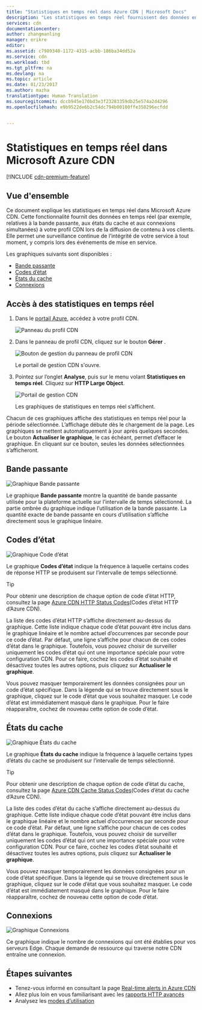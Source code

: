 ```yaml
---
title: "Statistiques en temps réel dans Azure CDN | Microsoft Docs"
description: "Les statistiques en temps réel fournissent des données en temps réel sur les performances du CDN Azure lors de la diffusion de contenu à vos clients."
services: cdn
documentationcenter: 
author: zhangmanling
manager: erikre
editor: 
ms.assetid: c7989340-1172-4315-acbb-186ba34dd52a
ms.service: cdn
ms.workload: tbd
ms.tgt_pltfrm: na
ms.devlang: na
ms.topic: article
ms.date: 01/23/2017
ms.author: mazha
translationtype: Human Translation
ms.sourcegitcommit: dccb945e170bd3e3f23283359db25e574a2d4296
ms.openlocfilehash: e9b9522de6b2c54dc794b00100ffe358296ecfdd


---
```

# <a name="real-time-stats-in-microsoft-azure-cdn"></a>Statistiques en temps réel dans Microsoft Azure CDN
[!INCLUDE [cdn-premium-feature](../../includes/cdn-premium-feature.md)]

## <a name="overview"></a>Vue d'ensemble
Ce document explique les statistiques en temps réel dans Microsoft Azure CDN.  Cette fonctionnalité fournit des données en temps réel (par exemple, relatives à la bande passante, aux états du cache et aux connexions simultanées) à votre profil CDN lors de la diffusion de contenu à vos clients. Elle permet une surveillance continue de l’intégrité de votre service à tout moment, y compris lors des événements de mise en service.

Les graphiques suivants sont disponibles :

* [Bande passante](#bandwidth)
* [Codes d’état](#status-codes)
* [États du cache](#cache-statuses)
* [Connexions](#connections)

## <a name="accessing-real-time-stats"></a>Accès à des statistiques en temps réel
1. Dans le [portail Azure](https://portal.azure.com), accédez à votre profil CDN.
   
    ![Panneau du profil CDN](./media/cdn-real-time-stats/cdn-profile-blade.png)
2. Dans le panneau de profil CDN, cliquez sur le bouton **Gérer** .
   
    ![Bouton de gestion du panneau de profil CDN](./media/cdn-real-time-stats/cdn-manage-btn.png)
   
    Le portail de gestion CDN s'ouvre.
3. Pointez sur l’onglet **Analyse**, puis sur le menu volant **Statistiques en temps réel**.  Cliquez sur **HTTP Large Object**.
   
    ![Portail de gestion CDN](./media/cdn-real-time-stats/cdn-premium-portal.png)
   
    Les graphiques de statistiques en temps réel s’affichent.

Chacun de ces graphiques affiche des statistiques en temps réel pour la période sélectionnée. L’affichage débute dès le chargement de la page.  Les graphiques se mettent automatiquement à jour après quelques secondes.  Le bouton **Actualiser le graphique**, le cas échéant, permet d’effacer le graphique. En cliquant sur ce bouton, seules les données sélectionnées s’afficheront.

## <a name="bandwidth"></a>Bande passante
![Graphique Bande passante](./media/cdn-real-time-stats/cdn-bandwidth.png)

Le graphique **Bande passante** montre la quantité de bande passante utilisée pour la plateforme actuelle sur l’intervalle de temps sélectionné. La partie ombrée du graphique indique l’utilisation de la bande passante. La quantité exacte de bande passante en cours d’utilisation s’affiche directement sous le graphique linéaire.

## <a name="status-codes"></a>Codes d’état
![Graphique Code d’état](./media/cdn-real-time-stats/cdn-status-codes.png)

Le graphique **Codes d’état** indique la fréquence à laquelle certains codes de réponse HTTP se produisent sur l’intervalle de temps sélectionné.

> [!TIP]
> Pour obtenir une description de chaque option de code d’état HTTP, consultez la page [Azure CDN HTTP Status Codes](https://msdn.microsoft.com/library/mt759238.aspx)(Codes d’état HTTP d’Azure CDN).
> 
> 

La liste des codes d’état HTTP s’affiche directement au-dessus du graphique. Cette liste indique chaque code d’état pouvant être inclus dans le graphique linéaire et le nombre actuel d’occurrences par seconde pour ce code d’état. Par défaut, une ligne s’affiche pour chacun de ces codes d’état dans le graphique. Toutefois, vous pouvez choisir de surveiller uniquement les codes d’état qui ont une importance spéciale pour votre configuration CDN. Pour ce faire, cochez les codes d’état souhaité et désactivez toutes les autres options, puis cliquez sur **Actualiser le graphique**. 

Vous pouvez masquer temporairement les données consignées pour un code d’état spécifique.  Dans la légende qui se trouve directement sous le graphique, cliquez sur le code d’état que vous souhaitez masquer. Le code d’état est immédiatement masqué dans le graphique. Pour le faire réapparaître, cochez de nouveau cette option de code d’état.

## <a name="cache-statuses"></a>États du cache
![Graphique États du cache](./media/cdn-real-time-stats/cdn-cache-status.png)

Le graphique **États du cache** indique la fréquence à laquelle certains types d’états du cache se produisent sur l’intervalle de temps sélectionné. 

> [!TIP]
> Pour obtenir une description de chaque option de code d’état du cache, consultez la page [Azure CDN Cache Status Codes](https://msdn.microsoft.com/library/mt759237.aspx)(Codes d’état du cache d’Azure CDN).
> 
> 

La liste des codes d’état du cache s’affiche directement au-dessus du graphique. Cette liste indique chaque code d’état pouvant être inclus dans le graphique linéaire et le nombre actuel d’occurrences par seconde pour ce code d’état. Par défaut, une ligne s’affiche pour chacun de ces codes d’état dans le graphique. Toutefois, vous pouvez choisir de surveiller uniquement les codes d’état qui ont une importance spéciale pour votre configuration CDN. Pour ce faire, cochez les codes d’état souhaité et désactivez toutes les autres options, puis cliquez sur **Actualiser le graphique**. 

Vous pouvez masquer temporairement les données consignées pour un code d’état spécifique.  Dans la légende qui se trouve directement sous le graphique, cliquez sur le code d’état que vous souhaitez masquer. Le code d’état est immédiatement masqué dans le graphique. Pour le faire réapparaître, cochez de nouveau cette option de code d’état.

## <a name="connections"></a>Connexions
![Graphique Connexions](./media/cdn-real-time-stats/cdn-connections.png)

Ce graphique indique le nombre de connexions qui ont été établies pour vos serveurs Edge. Chaque demande de ressource qui traverse notre CDN entraîne une connexion.

## <a name="next-steps"></a>Étapes suivantes
* Tenez-vous informé en consultant la page [Real-time alerts in Azure CDN](cdn-real-time-alerts.md)
* Allez plus loin en vous familiarisant avec les [rapports HTTP avancés](cdn-advanced-http-reports.md)
* Analysez les [modes d’utilisation](cdn-analyze-usage-patterns.md)




<!--HONumber=Jan17_HO4-->



